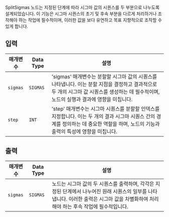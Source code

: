 
SplitSigmas 노드는 지정된 단계에 따라 시그마 값의 시퀀스를 두 부분으로 나누도록 설계되었습니다. 이 기능은 시그마 시퀀스의 초기 및 후속 부분을 다르게 처리하거나 조작해야 하는 작업에 필수적이며, 이러한 값을 보다 유연하고 목표 지향적으로 조작할 수 있게 합니다.

## 입력

| 매개변수 | Data Type | 설명 |
|-----------|-------------|-------------|
| `sigmas`  | `SIGMAS`    | 'sigmas' 매개변수는 분할할 시그마 값의 시퀀스를 나타냅니다. 이는 분할 지점을 결정하고 결과적으로 두 개의 시그마 값 시퀀스를 생성하는 데 필수적이며, 노드의 실행과 결과에 영향을 미칩니다. |
| `step`    | `INT`       | 'step' 매개변수는 시그마 시퀀스를 분할할 인덱스를 지정합니다. 이는 두 개의 결과 시그마 시퀀스 간의 경계를 정의하는 데 중요한 역할을 하며, 노드의 기능과 출력의 특성에 영향을 미칩니다. |

## 출력

| 매개변수 | Data Type | 설명 |
|-----------|-------------|-------------|
| `sigmas`  | `SIGMAS`    | 노드는 시그마 값의 두 시퀀스를 출력하며, 각각은 지정된 단계에서 나누어진 원래 시퀀스의 일부를 나타냅니다. 이러한 출력은 시그마 값을 차별화하여 처리해야 하는 후속 작업에 필수적입니다. |
